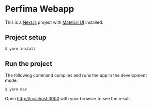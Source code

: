 Perfima Webapp
===============

This is a [Next.js](https://nextjs.org/) project with [Material UI](https://github.com/mui/material-ui) installed.

## Project setup

```bash
$ yarn install
``` 

## Run the project

The following command compiles and runs the app in the development mode:

```bash
$ yarn dev
``` 

Open [http://localhost:3000](http://localhost:3000) with your browser to see the result.

